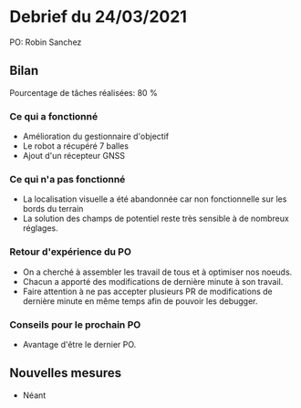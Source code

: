 # Debrief du 24/03/2021

PO: Robin Sanchez


## Bilan

Pourcentage de tâches réalisées: 80 %

### Ce qui a fonctionné

* Amélioration du gestionnaire d'objectif
* Le robot a récupéré 7 balles
* Ajout d'un récepteur GNSS

### Ce qui n'a pas fonctionné
* La localisation visuelle a été abandonnée car non fonctionnelle sur les bords du terrain
* La solution des champs de potentiel reste très sensible à de nombreux réglages.


### Retour d'expérience du PO
* On a cherché à assembler les travail de tous et à optimiser nos noeuds.
* Chacun a apporté des modifications de dernière minute à son travail.
* Faire attention à ne pas accepter plusieurs PR de modifications de dernière minute en même temps afin de pouvoir les debugger.



### Conseils pour le prochain PO
* Avantage d'être le dernier PO.



## Nouvelles mesures
* Néant
